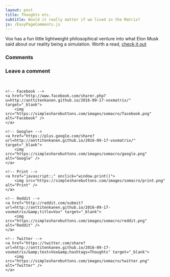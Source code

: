 ```yaml
---
layout: post
title: Thoughts etc.
subtitle: Would it really matter if we lived in the Matrix?
js: /EasyPageComments.js
---
```


</div>

<p1>Vox has a fun little lightweight philosophical venture into what Elon Musk said about our reality being a simulation. Worth a read, <a href="http://www.vox.com/2016/6/3/11837888/simulation-problem" target="_blank">check it out</a></p1>

<h3>Comments</h3>
<div id="Comments"></div>
 
<h3>Leave a comment</h3>
<div id="CommentForm"></div>

<!-- JAKONAPIT -->

<br>
<style type="text/css">
#share-buttons img {
width: 35px;
padding: 5px;
text-align: center;
border: 0;
box-shadow: 0;
display: inline;
}
</style>
<div id="share-buttons">
    
    <!-- Facebook -->
    <a href="http://www.facebook.com/sharer.php?u=http://anttitenkanen.github.io/2016-09-17-voxmatrix/" target="_blank">
        <img src="https://simplesharebuttons.com/images/somacro/facebook.png" alt="Facebook" />
    </a>
    
    <!-- Google+ -->
    <a href="https://plus.google.com/share?url=http://anttitenkanen.github.io/2016-09-17-voxmatrix/" target="_blank">
        <img src="https://simplesharebuttons.com/images/somacro/google.png" alt="Google" />
    </a>
    
    <!-- Print -->
    <a href="javascript:;" onclick="window.print()">
        <img src="https://simplesharebuttons.com/images/somacro/print.png" alt="Print" />
    </a>
    
    <!-- Reddit -->
    <a href="http://reddit.com/submit?url=http://anttitenkanen.github.io/2016-09-17-voxmatrix/&amp;title=Vox" target="_blank">
        <img src="https://simplesharebuttons.com/images/somacro/reddit.png" alt="Reddit" />
    </a>
    
    <!-- Twitter -->
    <a href="https://twitter.com/share?url=http://anttitenkanen.github.io/2016-09-17-voxmatrix/&amp;text=Vox&amp;hashtags=Thoughts" target="_blank">
        <img src="https://simplesharebuttons.com/images/somacro/twitter.png" alt="Twitter" />
    </a>
    
